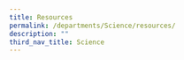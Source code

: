 ```yaml
---
title: Resources
permalink: /departments/Science/resources/
description: ""
third_nav_title: Science
---
```

